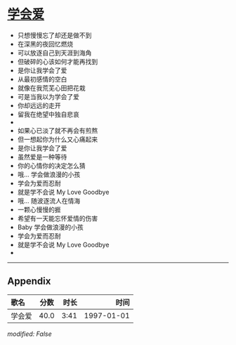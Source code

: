 # [学会爱](https://music.163.com/song?id=67873)

* 只想慢慢忘了却还是做不到
* 在深黑的夜回忆燃烧
* 可以放逐自己到天涯到海角
* 但破碎的心该如何才能再找到
* 是你让我学会了爱
* 从最初感情的空白
* 就像在我荒芜心田把花栽
* 可是当我以为学会了爱
* 你却远远的走开
* 留我在绝望中独自悲哀
* 
* 如果心已淡了就不再会有煎熬
* 但一想起你为什么又心痛起来
* 是你让我学会了爱
* 虽然爱是一种等待
* 你的心情你的决定怎么猜
* 哦... 学会做浪漫的小孩
* 学会为爱而忍耐
* 就是学不会说 My Love Goodbye
* 哦... 随波逐流人在情海
* 一颗心慢慢的捱
* 希望有一天能忘怀爱情的伤害
* Baby 学会做浪漫的小孩
* 学会为爱而忍耐
* 就是学不会说 My Love Goodbye
* 


---

## Appendix

|歌名|分数|时长|时间|
|:---|:---:|---:|---:|
|学会爱|40.0|3:41|1997-01-01

*modified: False*
